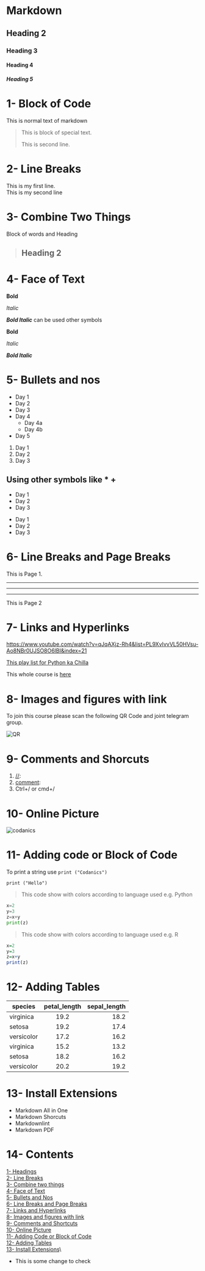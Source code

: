 
# Markdown
## Heading 2
### Heading 3
#### Heading 4
##### Heading 5

# 1- Block of Code

This is normal text of markdown

> This is block of special text.
> 
> This is second line.

 # 2- Line Breaks
This is my first line.\
This is my second line

# 3- Combine Two Things

Block of words and Heading

> ## Heading 2

# 4- Face of Text

**Bold**

*Italic*

***Bold Italic***
 can be used other symbols

 __Bold__
 
 _Italic_

___Bold Italic___

# 5- Bullets and nos

- Day 1
- Day 2
- Day 3
- Day 4
    - Day 4a
    - Day 4b
- Day 5
  
1. Day 1
2. Day 2
3. Day 3

## Using other symbols like * +

+ Day 1
+ Day 2
+ Day 3
  
* Day 1
* Day 2
* Day 3
# 6- Line Breaks and Page Breaks

This is Page 1.
___
***
---
This is Page 2

# 7- Links and Hyperlinks

<https://www.youtube.com/watch?v=qJqAXjz-Rh4&list=PL9XvIvvVL50HVsu-Ao8NBr0UJSO8O6lBI&index=21>

[This play list for Python ka Chilla](https://www.youtube.com/watch?v=qJqAXjz-Rh4&list=PL9XvIvvVL50HVsu-Ao8NBr0UJSO8O6lBI&index=21)


[Codanics]:https://www.youtube.com/watch?v=qJqAXjz-Rh4&list=PL9XvIvvVL50HVsu-Ao8NBr0UJSO8O6lBI&index=21
This whole course is [here][Codanics]

# 8- Images and figures with link

To join this course please scan the following QR Code and joint telegram group.

![QR](QRCode.png)

# 9- Comments and Shorcuts

1.  [//]: 
2. [comment]:
3.  Ctrl+/  or cmd+/

[comment]: <> (This is a comment is also supported by IntelliJ IDEA)

[//]: <> (This is also a comment which is supported by IDEA)

<!-- # This is an example  by pressing Ctrl+/-->


# 10- Online Picture

![codanics](https://yt3.ggpht.com/ytc/AMLnZu8Dp2IITZd_ippIravvZS6oEOTxreS4kJWwUjXL=s900-c-k-c0x00ffffff-no-rj)

# 11- Adding code or Block of Code

To print a string use `print ("Codanics")`

`print ("Hello")`

> This code show with colors according to language used e.g. Python

```python
x=2
y=3
z=x+y
print(z)
```
> This code show with colors according to language used e.g. R
```r
x=2
y=3
z=x+y
print(z)
```

# 12- Adding Tables

|species|petal_length|sepal_length|
|------|:------:|------:|
|virginica|19.2|18.2|
|setosa|19.2|17.4|
|versicolor|17.2|16.2|
|virginica|15.2|13.2|
|setosa|18.2|16.2|
|versicolor|20.2|19.2|


# 13- Install Extensions

* Markdown All in One
* Markdown Shorcuts
* Markdownlint
* Markdown PDF
  
# 14- Contents

[1- Headings](#1--block-of-code)\
[2- Line Breaks](#2--line-breaks)\
[3- Combine two things](#3--combine-two-things)\
[4- Face of Text](#4--face-of-text)\
[5- Bullets and Nos](#5--bullets-and-nos)\
[6- Line Breaks and Page Breaks](#6--line-breaks-and-page-breaks)\
[7- Links and Hyperlinks](#7--links-and-hyperlinks)\
[8- Images and figures with link](#8--images-and-figures-with-link)\
[9- Comments and Shortcuts](#9--comments-and-shorcuts)\
[10- Online Picture](#10--online-picture)\
[11- Adding Code or Block of Code](#11--adding-code-or-block-of-code)\
[12- Adding Tables](#12--adding-tables)\
[13- Install Extensions](#13--install-extensions)\

- This is some change to check
